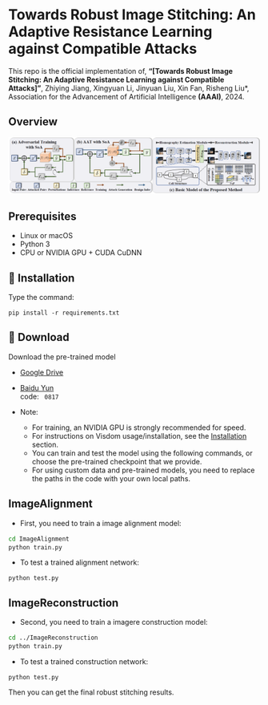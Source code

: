 # Towards Robust Image Stitching: An Adaptive Resistance Learning against Compatible Attacks
This repo is the official implementation of,
**“[Towards Robust Image Stitching: An Adaptive Resistance Learning against Compatible Attacks]”**, 
Zhiying Jiang, Xingyuan Li, Jinyuan Liu, Xin Fan, Risheng Liu*, Association for the Advancement of Artificial Intelligence __(AAAI)__, 2024.

## Overview
<p align="center">
  <img src="Overview.png" alt="avatar">
</p>


## Prerequisites
- Linux or macOS
- Python 3
- CPU or NVIDIA GPU + CUDA CuDNN

## 🔑 Installation
Type the command:
```
pip install -r requirements.txt
```

## 🤖 Download
Download the pre-trained model
- [Google Drive](https://drive.google.com/drive/folders/1HvAHd3QGUmXwrY7P-oW65RNka-Av4h8K?usp=sharing)
- [Baidu Yun](https://pan.baidu.com/s/1x3l1eGO27ScgUksgG9l9zg) \
code:
​```
0817
​```

- Note:
  * For training, an NVIDIA GPU is strongly recommended for speed.
  * For instructions on Visdom usage/installation, see the <a href='#installation'>Installation</a> section.
  * You can train and test the model using the following commands, or choose the pre-trained checkpoint that we provide.
  * For using custom data and pre-trained models, you need to replace the paths in the code with your own local paths.

## ImageAlignment
- First, you need to train a image alignment model:
```bash
cd ImageAlignment
python train.py
```
- To test a trained alignment network:

```Shell
python test.py
```

## ImageReconstruction
- Second, you need to train a imagere construction model:
```bash
cd ../ImageReconstruction
python train.py
```
- To test a trained construction network:

```Shell
python test.py
```
Then you can get the final robust stitching results.
